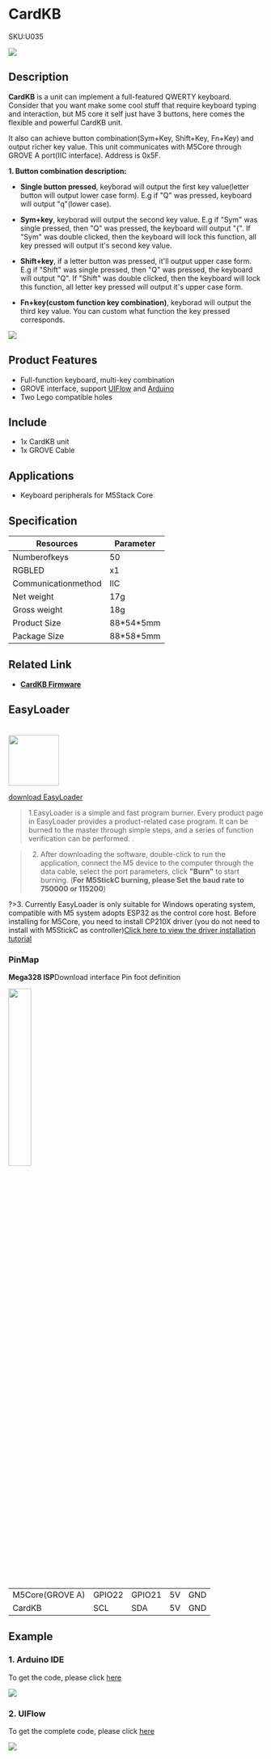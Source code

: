 # CardKB

<el-tag effect="plain">SKU:U035</el-tag>

<div class="product_pic"><img src="assets/img/product_pics/unit/unit_cardkb_01.webp"></div>

## Description

**CardKB** is a unit can implement a full-featured  QWERTY keyboard. Consider that you want make some cool stuff that require keyboard typing and interaction, but M5 core it self just have 3 buttons, here comes the flexible and powerful CardKB unit.

It also can achieve button combination(Sym+Key, Shift+Key, Fn+Key) and output richer key value. This unit communicates with M5Core through GROVE A port(IIC interface). Address is 0x5F.

**1. Button combination description:**

* **Single button pressed**, keyborad will output the first key value(letter button will output lower case form). E.g if "Q" was pressed, keyboard will output "q"(lower case).

* **Sym+key**, keyborad will output the second key value. E.g if "Sym" was single pressed, then "Q" was pressed, the keyboard will output "{". If "Sym" was double clicked, then the keyboard will lock this function, all key pressed will output it's second key value.

* **Shift+key**, if a letter button was pressed, it'll output upper case form. E.g if "Shift" was single pressed, then "Q" was pressed, the keyboard will output "Q". If "Shift" was double clicked, then the keyboard will lock this function, all letter key pressed will output it's upper case form.

* **Fn+key(custom function key combination)**, keyborad will output the third key value. You can custom what function the key pressed corresponds.

<img src="assets/img/product_pics/unit/unit_cardkb_03.webp">

## Product Features

- Full-function keyboard, multi-key combination
- GROVE interface, support [UIFlow](http://flow.m5stack.com) and [Arduino](http://www.arduino.cc)
- Two Lego compatible holes

## Include

- 1x CardKB unit
- 1x GROVE Cable

## Applications

- Keyboard peripherals for M5Stack Core

## Specification
   
<table class="table-1">
    <thead>
      <tr>
         <th>Resources</th>
         <th>Parameter</th>
      </tr>
    </thead>
    <tbody>
      <tr>
         <td>Numberofkeys</td>
         <td>50</td>
      </tr>
      <tr>
         <td>RGBLED</td>
         <td>x1</td>
      </tr>
      <tr>
         <td>Communicationmethod</td>
         <td>IIC</td>
      </tr>
      <tr>
         <td>Net weight</td>
         <td>17g</td>
      </tr>
      <tr>
         <td>Gross weight</td>
         <td>18g</td>
      </tr>
      <tr>
         <td>Product Size</td>
         <td>88*54*5mm</td>
      </tr>
      <tr>
         <td>Package Size</td>
         <td>88*58*5mm</td>
      </tr>
    </tbody>
</table>

## Related Link

- **[CardKB Firmware](https://github.com/m5stack/M5-ProductExampleCodes/tree/master/Unit/CARDKB/firmware_328p/CardKeyBoard)**

## EasyLoader

<img src="https://m5stack.oss-cn-shenzhen.aliyuncs.com/image/EasyLoader_logo.webp" width="100px" style="margin-top:20px">

<a href="https://m5stack.oss-cn-shenzhen.aliyuncs.com/EasyLoader/Unit/EasyLoader_CardKB.exe"><el-button type="primary">download EasyLoader</el-button></a>

>1.EasyLoader is a simple and fast program burner. Every product page in EasyLoader provides a product-related case program. It can be burned to the master through simple steps, and a series of function verification can be performed. .

>2. After downloading the software, double-click to run the application, connect the M5 device to the computer through the data cable, select the port parameters, click **"Burn"** to start burning. (**For M5StickC burning, please Set the baud rate to 750000 or 115200**)

?>3. Currently EasyLoader is only suitable for Windows operating system, compatible with M5 system adopts ESP32 as the control core host. Before installing for M5Core, you need to install CP210X driver (you do not need to install with M5StickC as controller)[Click here to view the driver installation tutorial](en/related_documents/M5Burner#install-usb-driver)

### PinMap

**Mega328 ISP**Download interface Pin foot definition

<img src="assets\img\product_pics\app\mega328_isp.webp" width="30%" height="30%">

<table>
 <tr><td>M5Core(GROVE A)</td><td>GPIO22</td><td>GPIO21</td><td>5V</td><td>GND</td></tr>
 <tr><td>CardKB</td><td>SCL</td><td>SDA</td><td>5V</td><td>GND</td></tr>
</table>

## Example

### 1. Arduino IDE

To get the code, please click [here](https://github.com/m5stack/M5Stack/tree/master/examples/Unit/CardKB)

<img src="assets/img/product_pics/unit/unit_example/CARDKB/example_unit_cardkb_01.webp">

### 2. UIFlow

To get the complete code, please click [here](https://github.com/m5stack/M5-ProductExampleCodes/tree/master/Unit/CARDKB/UIFlow)

<img src="assets/img/product_pics/unit/unit_example/CARDKB/example_unit_cardkb_02.webp">

<script>

   var purchase_link = 'https://m5stack.com/collections/m5-unit/products/cardkb-mini-keyboard';

   anchor_search(purchase_link);
   scrollFunc();

</script>